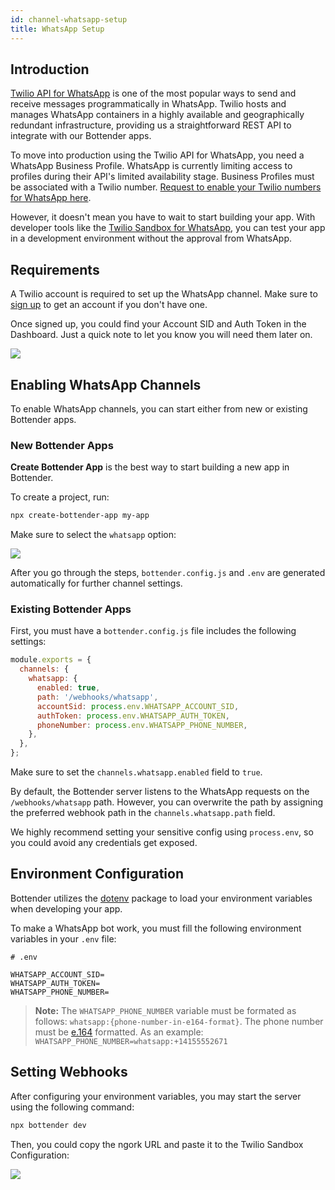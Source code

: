 ```yaml
---
id: channel-whatsapp-setup
title: WhatsApp Setup
---
```


## Introduction

[Twilio API for WhatsApp](https://www.twilio.com/whatsapp) is one of the most popular ways to send and receive messages programmatically in WhatsApp. Twilio hosts and manages WhatsApp containers in a highly available and geographically redundant infrastructure, providing us a straightforward REST API to integrate with our Bottender apps.

To move into production using the Twilio API for WhatsApp, you need a WhatsApp Business Profile. WhatsApp is currently limiting access to profiles during their API's limited availability stage. Business Profiles must be associated with a Twilio number. [Request to enable your Twilio numbers for WhatsApp here](https://www.twilio.com/whatsapp/request-access).

However, it doesn't mean you have to wait to start building your app. With developer tools like the [Twilio Sandbox for WhatsApp](https://www.twilio.com/console/sms/whatsapp/sandbox), you can test your app in a development environment without the approval from WhatsApp.

## Requirements

A Twilio account is required to set up the WhatsApp channel. Make sure to [sign up](https://www.twilio.com/try-twilio) to get an account if you don't have one.

Once signed up, you could find your Account SID and Auth Token in the Dashboard. Just a quick note to let you know you will need them later on.

![](https://user-images.githubusercontent.com/3382565/75419061-f41cee00-596f-11ea-88a0-0586a2c082e3.png)

## Enabling WhatsApp Channels

To enable WhatsApp channels, you can start either from new or existing Bottender apps.

### New Bottender Apps

**Create Bottender App** is the best way to start building a new app in Bottender.

To create a project, run:

```sh
npx create-bottender-app my-app
```

Make sure to select the `whatsapp` option:

![](https://user-images.githubusercontent.com/3382565/75420500-1a905880-5973-11ea-80ed-623807855b70.png)

After you go through the steps, `bottender.config.js` and `.env` are generated automatically for further channel settings.

### Existing Bottender Apps

First, you must have a `bottender.config.js` file includes the following settings:

```js
module.exports = {
  channels: {
    whatsapp: {
      enabled: true,
      path: '/webhooks/whatsapp',
      accountSid: process.env.WHATSAPP_ACCOUNT_SID,
      authToken: process.env.WHATSAPP_AUTH_TOKEN,
      phoneNumber: process.env.WHATSAPP_PHONE_NUMBER,
    },
  },
};
```

Make sure to set the `channels.whatsapp.enabled` field to `true`.

By default, the Bottender server listens to the WhatsApp requests on the `/webhooks/whatsapp` path. However, you can overwrite the path by assigning the preferred webhook path in the `channels.whatsapp.path` field.

We highly recommend setting your sensitive config using `process.env`, so you could avoid any credentials get exposed.

## Environment Configuration

Bottender utilizes the [dotenv](https://www.npmjs.com/package/dotenv) package to load your environment variables when developing your app.

To make a WhatsApp bot work, you must fill the following environment variables in your `.env` file:

```
# .env

WHATSAPP_ACCOUNT_SID=
WHATSAPP_AUTH_TOKEN=
WHATSAPP_PHONE_NUMBER=
```

> **Note:**
> The `WHATSAPP_PHONE_NUMBER` variable must be formated as follows: `whatsapp:{phone-number-in-e164-format}`.
> The phone number must be [e.164](https://www.twilio.com/docs/glossary/what-e164) formatted.
> As an example: `WHATSAPP_PHONE_NUMBER=whatsapp:+14155552671`

## Setting Webhooks

After configuring your environment variables, you may start the server using the following command:

```sh
npx bottender dev
```

Then, you could copy the ngork URL and paste it to the Twilio Sandbox Configuration:

![](https://user-images.githubusercontent.com/3382565/75419069-f8490b80-596f-11ea-99d2-2b2bec96ff7a.png)
